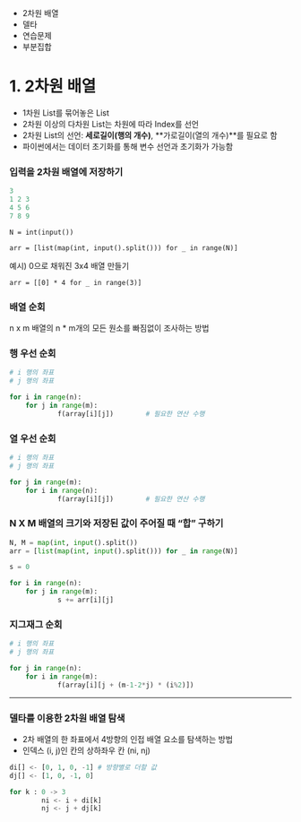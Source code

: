 - 2차원 배열
- 델타
- 연습문제
- 부분집합

# 1. 2차원 배열

- 1차원 List를 묶어놓은 List
- 2차원 이상의 다차원 List는 차원에 따라 Index를 선언
- 2차원 List의 선언: **세로길이(행의 개수)**, **가로길이(열의 개수)**를 필요로 함
- 파이썬에서는 데이터 초기화를 통해 변수 선언과 초기화가 가능함



### 입력을 2차원 배열에 저장하기


```python
3
1 2 3
4 5 6
7 8 9
```

`N = int(input())`

`arr = [list(map(int, input().split())) for _ in range(N)]`

예시) 0으로 채워진 3x4 배열 만들기

`arr = [[0] * 4 for _ in range(3)]`

### 배열 순회

n x m 배열의 n * m개의 모든 원소를 빠짐없이 조사하는 방법

### 행 우선 순회

```python
# i 행의 좌표
# j 행의 좌표

for i in range(n):
	for j in range(m):
			f(array[i][j])        # 필요한 연산 수행
```

### 열 우선 순회

```python
# i 행의 좌표
# j 행의 좌표

for j in range(m):
	for i in range(n):
			f(array[i][j])        # 필요한 연산 수행
```

### N X M 배열의 크기와 저장된 값이 주어질 때 “합” 구하기

```python
N, M = map(int, input().split())
arr = [list(map(int, input().split())) for _ in range(N)]

s = 0

for i in range(n):
	for j in range(m):
			s += arr[i][j] 
```

### 지그재그 순회

```python
# i 행의 좌표
# j 행의 좌표

for j in range(n):
	for i in range(m):
			f(array[i][j + (m-1-2*j) * (i%2)])
```

---

### 델타를 이용한 2차원 배열 탐색

- 2차 배열의 한 좌표에서 4방향의 인접 배열 요소를 탐색하는 방법
- 인덱스 (i, j)인 칸의 상하좌우 칸 (ni, nj)

```python
di[] <- [0, 1, 0, -1] # 방향별로 더할 값
dj[] <- [1, 0, -1, 0]

for k : 0 -> 3
		ni <- i + di[k]
		nj <- j + dj[k]
```